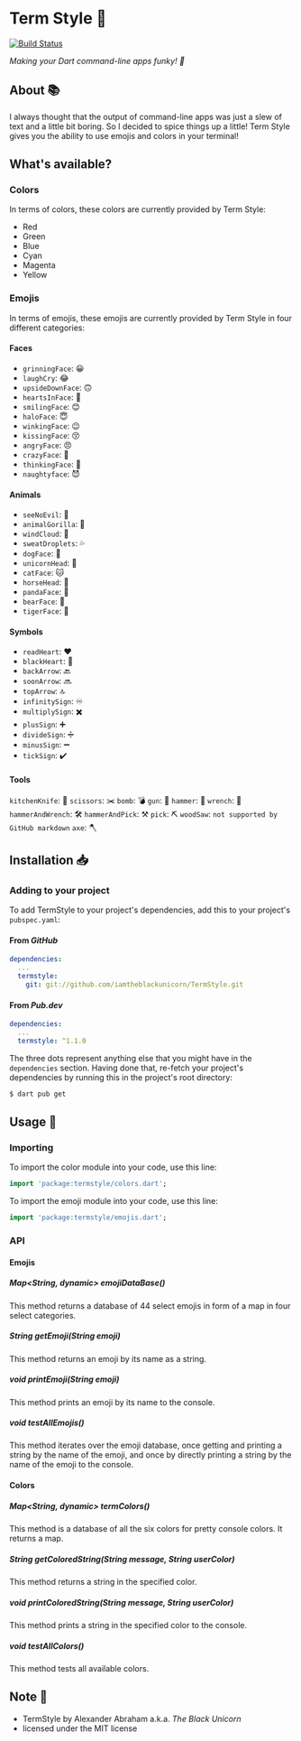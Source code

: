 # Term Style :dancer:

[![Build Status](https://travis-ci.com/iamtheblackunicorn/TermStyle.svg?branch=main)](https://travis-ci.com/iamtheblackunicorn/TermStyle)

*Making your Dart command-line apps funky! :dancer:*

## About :books:

I always thought that the output of command-line apps was just a slew of text and a little bit boring. So I decided to spice things up a little! Term Style gives you the ability to use emojis and colors in your terminal!

## What's available?

### Colors

In terms of colors, these colors are currently provided by Term Style:

- Red
- Green
- Blue
- Cyan
- Magenta
- Yellow

### Emojis

In terms of emojis, these emojis are currently provided by Term Style in four different categories:

#### Faces
- `grinningFace`: :grinning:
- `laughCry`: :joy:
- `upsideDownFace`: :upside_down_face:
- `heartsInFace`: :smiling_face_with_three_hearts:
- `smilingFace`: :blush:
- `haloFace`: :innocent:
- `winkingFace`: :wink:
- `kissingFace`: :kissing_closed_eyes:
- `angryFace`: :angry:
- `crazyFace`: :zany_face:
- `thinkingFace`: :thinking:
- `naughtyface`: :smiling_imp:

#### Animals
- `seeNoEvil`: :see_no_evil:
- `animalGorilla`: :gorilla:
- `windCloud`: :dash:
- `sweatDroplets`: :sweat_drops:
- `dogFace`: :dog:
- `unicornHead`: :unicorn:
- `catFace`: :cat:
- `horseHead`: :horse:
- `pandaFace`: :panda_face:
- `bearFace`: :bear:
- `tigerFace`: :tiger:

#### Symbols
- `readHeart`: :heart:
- `blackHeart`: :black_heart:
- `backArrow`: :back:
- `soonArrow`: :soon:
- `topArrow`: :top:
- `infinitySign`: :infinity:
- `multiplySign`: :heavy_multiplication_x:
- `plusSign`: :heavy_plus_sign:
- `divideSign`: :heavy_division_sign:
- `minusSign`: :heavy_minus_sign:
- `tickSign`: :heavy_check_mark:

#### Tools

`kitchenKnife`: :knife:
`scissors`: :scissors:
`bomb`: :bomb:
`gun`: :gun:
`hammer`: :hammer:
`wrench`: :wrench:
`hammerAndWrench`: :hammer_and_wrench:
`hammerAndPick`: :hammer_and_pick:
`pick`: :pick:
`woodSaw`: `not supported by GitHub markdown`
`axe`: :axe:

## Installation :inbox_tray:

### Adding to your project

To add TermStyle to your project's dependencies, add this to your project's `pubspec.yaml`:

#### From *GitHub*

```YAML
dependencies:
  ...
  termstyle:
    git: git://github.com/iamtheblackunicorn/TermStyle.git
```

#### From *Pub.dev*

```YAML
dependencies:
  ...
  termstyle: ^1.1.0
```

The three dots represent anything else that you might have in the `dependencies` section.
Having done that, re-fetch your project's dependencies by running this in the project's root directory:

```bash
$ dart pub get
```

## Usage :hammer:

### Importing

To import the color module into your code, use this line:

```dart
import 'package:termstyle/colors.dart';
```

To import the emoji module into your code, use this line:

```dart
import 'package:termstyle/emojis.dart';
```

### API

#### Emojis

##### Map<String, dynamic> emojiDataBase()

This method returns a database of 44 select emojis in form of a map in four select categories.

##### String getEmoji(String emoji)

This method returns an emoji by its name as a string.

##### void printEmoji(String emoji)

This method prints an emoji by its name to the console.

##### void testAllEmojis()

This method iterates over the emoji database, once getting and printing a string by the name of the emoji, and once by directly printing a string by the name of the emoji to the console.

#### Colors

##### Map<String, dynamic> termColors()

This method is a database of all the six colors for pretty console colors. It returns a map.

##### String getColoredString(String message, String userColor)

This method returns a string in the specified color.

##### void printColoredString(String message, String userColor)

This method prints a string in the specified color to the console.

##### void testAllColors()

This method tests all available colors.

## Note :scroll:

- TermStyle by Alexander Abraham a.k.a. *The Black Unicorn*
- licensed under the MIT license
